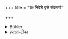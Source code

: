 +++
title = "19 निवेशे वृत्ते संवत्सरे"

+++

<details><summary>Bühler</summary>

19. Śvetaketu declares, 'He who desires to study more, after having settled (as a householder), shall dwell two months every year, with collected mind, in the house of his teacher,'
</details>

<details><summary>हरदत्त-टीका</summary>

## सूत्रम्
निवेशे वृत्ते संवत्सरेसंवत्सरे द्वौद्वौ मासौ समाहित आचार्यकुले वसेद्भूय:श्रुतिमिच्छन्निति श्वेतकेतुः॥ १९॥  
### टिप्पनी
भूयःश्रवणमिच्छन् पुरुषो निवेशे दारकर्मणि वृत्तेऽपि प्रतिसंवत्सरं द्वौद्वौ मासौ समाहितो भूत्वाऽचार्यकुले वसेदिति श्वेतकेतुराचार्यो मन्यते ॥ १९ ॥
</details>

